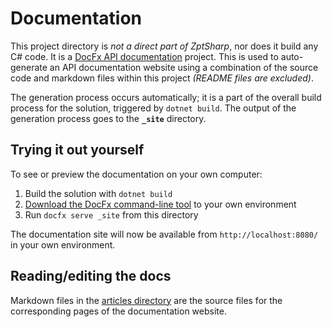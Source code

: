 # Documentation
This project directory is *not a direct part of ZptSharp*, nor does it build
any C# code.  It is a [DocFx API documentation] project.  This is used to
auto-generate an API documentation website using a combination of the source
code and markdown files within this project _(README files are excluded)_.

The generation process occurs automatically; it is a part of the overall build
process for the solution, triggered by `dotnet build`.  The output of the
generation process goes to the **`_site`** directory.

## Trying it out yourself
To see or preview the documentation on your own computer:

1. Build the solution with `dotnet build`
2. [Download the DocFx command-line tool] to your own environment
3. Run `docfx serve _site` from this directory

The documentation site will now be available from `http://localhost:8080/`
in your own environment.

## Reading/editing the docs
Markdown files in the [articles directory] are the source files for the corresponding
pages of the documentation website.

[DocFx API documentation]: https://dotnet.github.io/docfx/
[Download the DocFx command-line tool]: https://dotnet.github.io/docfx/tutorial/docfx_getting_started.html#2-use-docfx-as-a-command-line-tool
[articles directory]: articles/README.md
